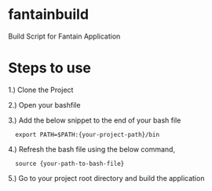 fantainbuild
============

Build Script for Fantain Application


Steps to use
============

1.) Clone the Project 

2.) Open your bashfile 

3.) Add the below snippet to the end of your bash file

      export PATH=$PATH:{your-project-path}/bin

4.) Refresh the bash file using the below command,

      source {your-path-to-bash-file}
      
5.) Go to your project root directory and build the application

